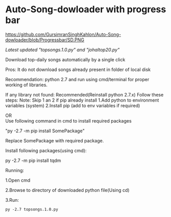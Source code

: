 # Auto-Song-dowloader with progress bar

https://github.com/GursimranSinghKahlon/Auto-Song-dowloader/blob/Progressbar/SD.PNG


*Latest updated "topsongs.1.0.py" and "johaltop20.py"*

Download top-daily songs automatically by a single click

Pros: It do not download songs already present in folder of local disk

 Recommendation: python 2.7 and run using cmd/terminal for proper working of libraries.

If any library not found:
  Recommended(Reinstall python 2.7.x)
  Follow these steps:
  Note: Skip 1 an 2 if pip already install
  1.Add python to environment variables (system)
  2.Install pip (add to env variables if required)

OR  
  Use following command in cmd to install required packages
  
  "py -2.7 -m pip install SomePackage"
  
  Replace SomePackage with required package.
  


Install following packages(using cmd):

  py -2.7 -m pip install tqdm


Running:

  1.Open cmd
  
  2.Browse to directory of downloaded python file(Using cd)
  
  3.Run:
  
    py -2.7 topsongs.1.0.py

